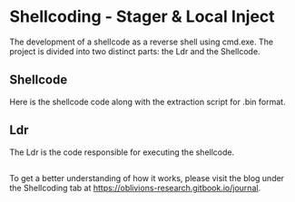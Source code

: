 # Shellcoding - Stager & Local Inject

The development of a shellcode as a reverse shell using cmd.exe. The project is divided into two distinct parts: the Ldr and the Shellcode.

## Shellcode
Here is the shellcode code along with the extraction script for .bin format.

## Ldr 
The Ldr is the code responsible for executing the shellcode.

##
To get a better understanding of how it works, please visit the blog under the Shellcoding tab at https://oblivions-research.gitbook.io/journal.